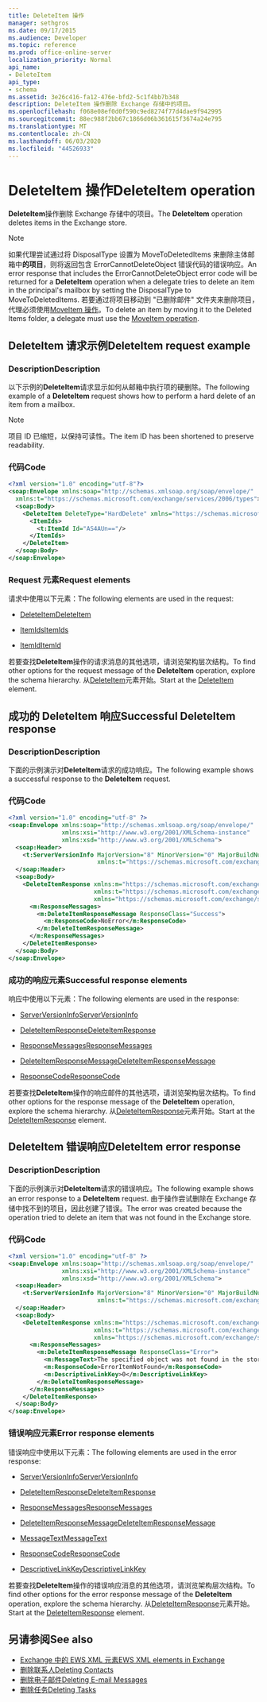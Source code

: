 ```yaml
---
title: DeleteItem 操作
manager: sethgros
ms.date: 09/17/2015
ms.audience: Developer
ms.topic: reference
ms.prod: office-online-server
localization_priority: Normal
api_name:
- DeleteItem
api_type:
- schema
ms.assetid: 3e26c416-fa12-476e-bfd2-5c1f4bb7b348
description: DeleteItem 操作删除 Exchange 存储中的项目。
ms.openlocfilehash: f068e08ef0d0f590c9ed8274f77d4dae9f942995
ms.sourcegitcommit: 88ec988f2bb67c1866d06b361615f3674a24e795
ms.translationtype: MT
ms.contentlocale: zh-CN
ms.lasthandoff: 06/03/2020
ms.locfileid: "44526933"
---
```

# <a name="deleteitem-operation"></a><span data-ttu-id="e116f-103">DeleteItem 操作</span><span class="sxs-lookup"><span data-stu-id="e116f-103">DeleteItem operation</span></span>

<span data-ttu-id="e116f-104">**DeleteItem**操作删除 Exchange 存储中的项目。</span><span class="sxs-lookup"><span data-stu-id="e116f-104">The **DeleteItem** operation deletes items in the Exchange store.</span></span> 
  
> [!NOTE]
> <span data-ttu-id="e116f-105">如果代理尝试通过将 DisposalType 设置为 MoveToDeletedItems 来删除主体邮箱中**的项目**，则将返回包含 ErrorCannotDeleteObject 错误代码的错误响应。</span><span class="sxs-lookup"><span data-stu-id="e116f-105">An error response that includes the ErrorCannotDeleteObject error code will be returned for a **DeleteItem** operation when a delegate tries to delete an item in the principal's mailbox by setting the DisposalType to MoveToDeletedItems.</span></span> <span data-ttu-id="e116f-106">若要通过将项目移动到 "已删除邮件" 文件夹来删除项目，代理必须使用[MoveItem 操作](moveitem-operation.md)。</span><span class="sxs-lookup"><span data-stu-id="e116f-106">To delete an item by moving it to the Deleted Items folder, a delegate must use the [MoveItem operation](moveitem-operation.md).</span></span> 
  
## <a name="deleteitem-request-example"></a><span data-ttu-id="e116f-107">DeleteItem 请求示例</span><span class="sxs-lookup"><span data-stu-id="e116f-107">DeleteItem request example</span></span>

### <a name="description"></a><span data-ttu-id="e116f-108">Description</span><span class="sxs-lookup"><span data-stu-id="e116f-108">Description</span></span>

<span data-ttu-id="e116f-109">以下示例的**DeleteItem**请求显示如何从邮箱中执行项的硬删除。</span><span class="sxs-lookup"><span data-stu-id="e116f-109">The following example of a **DeleteItem** request shows how to perform a hard delete of an item from a mailbox.</span></span> 
  
> [!NOTE]
> <span data-ttu-id="e116f-110">项目 ID 已缩短，以保持可读性。</span><span class="sxs-lookup"><span data-stu-id="e116f-110">The item ID has been shortened to preserve readability.</span></span> 
  
### <a name="code"></a><span data-ttu-id="e116f-111">代码</span><span class="sxs-lookup"><span data-stu-id="e116f-111">Code</span></span>

```XML
<?xml version="1.0" encoding="utf-8"?>
<soap:Envelope xmlns:soap="http://schemas.xmlsoap.org/soap/envelope/"
  xmlns:t="https://schemas.microsoft.com/exchange/services/2006/types">
  <soap:Body>
    <DeleteItem DeleteType="HardDelete" xmlns="https://schemas.microsoft.com/exchange/services/2006/messages">
      <ItemIds>
        <t:ItemId Id="AS4AUn=="/>
      </ItemIds>
    </DeleteItem>
  </soap:Body>
</soap:Envelope>
```

### <a name="request-elements"></a><span data-ttu-id="e116f-112">Request 元素</span><span class="sxs-lookup"><span data-stu-id="e116f-112">Request elements</span></span>

<span data-ttu-id="e116f-113">请求中使用以下元素：</span><span class="sxs-lookup"><span data-stu-id="e116f-113">The following elements are used in the request:</span></span>
  
- [<span data-ttu-id="e116f-114">DeleteItem</span><span class="sxs-lookup"><span data-stu-id="e116f-114">DeleteItem</span></span>](deleteitem.md)
    
- [<span data-ttu-id="e116f-115">ItemIds</span><span class="sxs-lookup"><span data-stu-id="e116f-115">ItemIds</span></span>](itemids.md)
    
- [<span data-ttu-id="e116f-116">ItemId</span><span class="sxs-lookup"><span data-stu-id="e116f-116">ItemId</span></span>](itemid.md)
    
<span data-ttu-id="e116f-117">若要查找**DeleteItem**操作的请求消息的其他选项，请浏览架构层次结构。</span><span class="sxs-lookup"><span data-stu-id="e116f-117">To find other options for the request message of the **DeleteItem** operation, explore the schema hierarchy.</span></span> <span data-ttu-id="e116f-118">从[DeleteItem](deleteitem.md)元素开始。</span><span class="sxs-lookup"><span data-stu-id="e116f-118">Start at the [DeleteItem](deleteitem.md) element.</span></span> 
  
## <a name="successful-deleteitem-response"></a><span data-ttu-id="e116f-119">成功的 DeleteItem 响应</span><span class="sxs-lookup"><span data-stu-id="e116f-119">Successful DeleteItem response</span></span>

### <a name="description"></a><span data-ttu-id="e116f-120">Description</span><span class="sxs-lookup"><span data-stu-id="e116f-120">Description</span></span>

<span data-ttu-id="e116f-121">下面的示例演示对**DeleteItem**请求的成功响应。</span><span class="sxs-lookup"><span data-stu-id="e116f-121">The following example shows a successful response to the **DeleteItem** request.</span></span> 
  
### <a name="code"></a><span data-ttu-id="e116f-122">代码</span><span class="sxs-lookup"><span data-stu-id="e116f-122">Code</span></span>

```XML
<?xml version="1.0" encoding="utf-8" ?>
<soap:Envelope xmlns:soap="http://schemas.xmlsoap.org/soap/envelope/" 
               xmlns:xsi="http://www.w3.org/2001/XMLSchema-instance" 
               xmlns:xsd="http://www.w3.org/2001/XMLSchema">
  <soap:Header>
    <t:ServerVersionInfo MajorVersion="8" MinorVersion="0" MajorBuildNumber="595" MinorBuildNumber="0" 
                         xmlns:t="https://schemas.microsoft.com/exchange/services/2006/types" />
  </soap:Header>
  <soap:Body>
    <DeleteItemResponse xmlns:m="https://schemas.microsoft.com/exchange/services/2006/messages" 
                        xmlns:t="https://schemas.microsoft.com/exchange/services/2006/types" 
                        xmlns="https://schemas.microsoft.com/exchange/services/2006/messages">
      <m:ResponseMessages>
        <m:DeleteItemResponseMessage ResponseClass="Success">
          <m:ResponseCode>NoError</m:ResponseCode>
        </m:DeleteItemResponseMessage>
      </m:ResponseMessages>
    </DeleteItemResponse>
  </soap:Body>
</soap:Envelope>
```

### <a name="successful-response-elements"></a><span data-ttu-id="e116f-123">成功的响应元素</span><span class="sxs-lookup"><span data-stu-id="e116f-123">Successful response elements</span></span>

<span data-ttu-id="e116f-124">响应中使用以下元素：</span><span class="sxs-lookup"><span data-stu-id="e116f-124">The following elements are used in the response:</span></span>
  
- [<span data-ttu-id="e116f-125">ServerVersionInfo</span><span class="sxs-lookup"><span data-stu-id="e116f-125">ServerVersionInfo</span></span>](serverversioninfo.md)
    
- [<span data-ttu-id="e116f-126">DeleteItemResponse</span><span class="sxs-lookup"><span data-stu-id="e116f-126">DeleteItemResponse</span></span>](deleteitemresponse.md)
    
- [<span data-ttu-id="e116f-127">ResponseMessages</span><span class="sxs-lookup"><span data-stu-id="e116f-127">ResponseMessages</span></span>](responsemessages.md)
    
- [<span data-ttu-id="e116f-128">DeleteItemResponseMessage</span><span class="sxs-lookup"><span data-stu-id="e116f-128">DeleteItemResponseMessage</span></span>](deleteitemresponsemessage.md)
    
- [<span data-ttu-id="e116f-129">ResponseCode</span><span class="sxs-lookup"><span data-stu-id="e116f-129">ResponseCode</span></span>](responsecode.md)
    
<span data-ttu-id="e116f-130">若要查找**DeleteItem**操作的响应邮件的其他选项，请浏览架构层次结构。</span><span class="sxs-lookup"><span data-stu-id="e116f-130">To find other options for the response message of the **DeleteItem** operation, explore the schema hierarchy.</span></span> <span data-ttu-id="e116f-131">从[DeleteItemResponse](deleteitemresponse.md)元素开始。</span><span class="sxs-lookup"><span data-stu-id="e116f-131">Start at the [DeleteItemResponse](deleteitemresponse.md) element.</span></span> 
  
## <a name="deleteitem-error-response"></a><span data-ttu-id="e116f-132">DeleteItem 错误响应</span><span class="sxs-lookup"><span data-stu-id="e116f-132">DeleteItem error response</span></span>

### <a name="description"></a><span data-ttu-id="e116f-133">Description</span><span class="sxs-lookup"><span data-stu-id="e116f-133">Description</span></span>

<span data-ttu-id="e116f-134">下面的示例演示对**DeleteItem**请求的错误响应。</span><span class="sxs-lookup"><span data-stu-id="e116f-134">The following example shows an error response to a **DeleteItem** request.</span></span> <span data-ttu-id="e116f-135">由于操作尝试删除在 Exchange 存储中找不到的项目，因此创建了错误。</span><span class="sxs-lookup"><span data-stu-id="e116f-135">The error was created because the operation tried to delete an item that was not found in the Exchange store.</span></span> 
  
### <a name="code"></a><span data-ttu-id="e116f-136">代码</span><span class="sxs-lookup"><span data-stu-id="e116f-136">Code</span></span>

```XML
<?xml version="1.0" encoding="utf-8" ?>
<soap:Envelope xmlns:soap="http://schemas.xmlsoap.org/soap/envelope/" 
               xmlns:xsi="http://www.w3.org/2001/XMLSchema-instance" 
               xmlns:xsd="http://www.w3.org/2001/XMLSchema">
  <soap:Header>
    <t:ServerVersionInfo MajorVersion="8" MinorVersion="0" MajorBuildNumber="595" MinorBuildNumber="0" 
                         xmlns:t="https://schemas.microsoft.com/exchange/services/2006/types" />
  </soap:Header>
  <soap:Body>
    <DeleteItemResponse xmlns:m="https://schemas.microsoft.com/exchange/services/2006/messages" 
                        xmlns:t="https://schemas.microsoft.com/exchange/services/2006/types" 
                        xmlns="https://schemas.microsoft.com/exchange/services/2006/messages">
      <m:ResponseMessages>
        <m:DeleteItemResponseMessage ResponseClass="Error">
          <m:MessageText>The specified object was not found in the store.</m:MessageText>
          <m:ResponseCode>ErrorItemNotFound</m:ResponseCode>
          <m:DescriptiveLinkKey>0</m:DescriptiveLinkKey>
        </m:DeleteItemResponseMessage>
      </m:ResponseMessages>
    </DeleteItemResponse>
  </soap:Body>
</soap:Envelope>
```

### <a name="error-response-elements"></a><span data-ttu-id="e116f-137">错误响应元素</span><span class="sxs-lookup"><span data-stu-id="e116f-137">Error response elements</span></span>

<span data-ttu-id="e116f-138">错误响应中使用以下元素：</span><span class="sxs-lookup"><span data-stu-id="e116f-138">The following elements are used in the error response:</span></span>
  
- [<span data-ttu-id="e116f-139">ServerVersionInfo</span><span class="sxs-lookup"><span data-stu-id="e116f-139">ServerVersionInfo</span></span>](serverversioninfo.md)
    
- [<span data-ttu-id="e116f-140">DeleteItemResponse</span><span class="sxs-lookup"><span data-stu-id="e116f-140">DeleteItemResponse</span></span>](deleteitemresponse.md)
    
- [<span data-ttu-id="e116f-141">ResponseMessages</span><span class="sxs-lookup"><span data-stu-id="e116f-141">ResponseMessages</span></span>](responsemessages.md)
    
- [<span data-ttu-id="e116f-142">DeleteItemResponseMessage</span><span class="sxs-lookup"><span data-stu-id="e116f-142">DeleteItemResponseMessage</span></span>](deleteitemresponsemessage.md)
    
- [<span data-ttu-id="e116f-143">MessageText</span><span class="sxs-lookup"><span data-stu-id="e116f-143">MessageText</span></span>](messagetext.md)
    
- [<span data-ttu-id="e116f-144">ResponseCode</span><span class="sxs-lookup"><span data-stu-id="e116f-144">ResponseCode</span></span>](responsecode.md)
    
- [<span data-ttu-id="e116f-145">DescriptiveLinkKey</span><span class="sxs-lookup"><span data-stu-id="e116f-145">DescriptiveLinkKey</span></span>](descriptivelinkkey.md)
    
<span data-ttu-id="e116f-146">若要查找**DeleteItem**操作的错误响应消息的其他选项，请浏览架构层次结构。</span><span class="sxs-lookup"><span data-stu-id="e116f-146">To find other options for the error response message of the **DeleteItem** operation, explore the schema hierarchy.</span></span> <span data-ttu-id="e116f-147">从[DeleteItemResponse](deleteitemresponse.md)元素开始。</span><span class="sxs-lookup"><span data-stu-id="e116f-147">Start at the [DeleteItemResponse](deleteitemresponse.md) element.</span></span> 
  
## <a name="see-also"></a><span data-ttu-id="e116f-148">另请参阅</span><span class="sxs-lookup"><span data-stu-id="e116f-148">See also</span></span>

- [<span data-ttu-id="e116f-149">Exchange 中的 EWS XML 元素</span><span class="sxs-lookup"><span data-stu-id="e116f-149">EWS XML elements in Exchange</span></span>](ews-xml-elements-in-exchange.md)
- [<span data-ttu-id="e116f-150">删除联系人</span><span class="sxs-lookup"><span data-stu-id="e116f-150">Deleting Contacts</span></span>](https://msdn.microsoft.com/library/fcc3dc84-cd3e-455e-a1a7-ae6921c9b588%28Office.15%29.aspx)  
- [<span data-ttu-id="e116f-151">删除电子邮件</span><span class="sxs-lookup"><span data-stu-id="e116f-151">Deleting E-mail Messages</span></span>](https://msdn.microsoft.com/library/c40f2f0b-dae0-412f-b716-727e8c0949b4%28Office.15%29.aspx) 
- [<span data-ttu-id="e116f-152">删除任务</span><span class="sxs-lookup"><span data-stu-id="e116f-152">Deleting Tasks</span></span>](https://msdn.microsoft.com/library/a3d7e25f-8a35-4901-b1d9-d31f418ab340%28Office.15%29.aspx)

